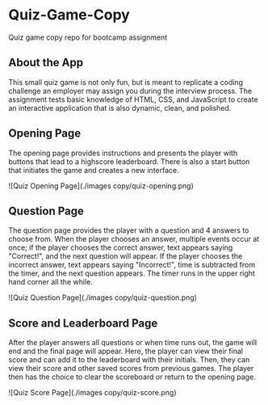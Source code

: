 # Quiz-Game-Copy
Quiz game copy repo for bootcamp assignment

## About the App

This small quiz game is not only fun, but is meant to replicate a coding challenge an employer may assign you during the interview process. The assignment tests basic knowledge of HTML, CSS, and JavaScript to create an interactive application that is also dynamic, clean, and polished.

## Opening Page

The opening page provides instructions and presents the player with buttons that lead to a highscore leaderboard. There is also a start button that initiates the game and creates a new interface.

![Quiz Opening Page](./images copy/quiz-opening.png)

## Question Page

The question page provides the player with a question and 4 answers to choose from. When the player chooses an answer, multiple events occur at once; if the player chooses the correct answer, text appears saying "Correct!", and the next question will appear. If the player chooses the incorrect answer, text appears saying "Incorrect!", time is subtracted from the timer, and the next question appears. The timer runs in the upper right hand corner all the while.

![Quiz Question Page](./images copy/quiz-question.png)

## Score and Leaderboard Page

After the player answers all questions or when time runs out, the game will end and the final page will appear. Here, the player can view their final score and can add it to the leaderboard with their initials. Then, they can view their score and other saved scores from previous games. The player then has the choice to clear the scoreboard or return to the opening page.

![Quiz Score Page](./images copy/quiz-score.png)
